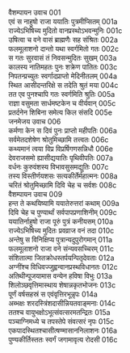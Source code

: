 वैशम्पायन उवाच	001  
एवं स नाहुषो राजा ययातिः पुत्रमीप्सितम्	001a  
राज्येऽभिषिच्य मुदितो वानप्रस्थोऽभवन्मुनिः	001c  
उषित्वा च वने वासं ब्राह्मणैः सह संश्रितः	002a  
फलमूलाशनो दान्तो यथा स्वर्गमितो गतः	002c  
स गतः सुरवासं तं निवसन्मुदितः सुखम्	003a  
कालस्य नातिमहतः पुनः शक्रेण पातितः	003c  
निपतन्प्रच्युतः स्वर्गादप्राप्तो मेदिनीतलम्	004a  
स्थित आसीदन्तरिक्षे स तदेति श्रुतं मया	004c  
तत एव पुनश्चापि गतः स्वर्गमिति श्रुतिः	005a  
राज्ञा वसुमता सार्धमष्टकेन च वीर्यवान्	005c  
प्रतर्दनेन शिबिना समेत्य किल संसदि	005e  
जनमेजय उवाच	006  
कर्मणा केन स दिवं पुनः प्राप्तो महीपतिः	006a  
सर्वमेतदशेषेण श्रोतुमिच्छामि तत्त्वतः	006c  
कथ्यमानं त्वया विप्र विप्रर्षिगणसन्निधौ	006e  
देवराजसमो ह्यासीद्ययातिः पृथिवीपतिः	007a  
वर्धनः कुरुवंशस्य विभावसुसमद्युतिः	007c  
तस्य विस्तीर्णयशसः सत्यकीर्तेर्महात्मनः	008a  
चरितं श्रोतुमिच्छामि दिवि चेह च सर्वशः	008c  
वैशम्पायन उवाच	009  
हन्त ते कथयिष्यामि ययातेरुत्तरां कथाम्	009a  
दिवि चेह च पुण्यार्थां सर्वपापप्रणाशिनीम्	009c  
ययातिर्नाहुषो राजा पूरुं पुत्रं कनीयसम्	010a  
राज्येऽभिषिच्य मुदितः प्रवव्राज वनं तदा	010c  
अन्तेषु स विनिक्षिप्य पुत्रान्यदुपुरोगमान्	011a  
फलमूलाशनो राजा वने संन्यवसच्चिरम्	011c  
संशितात्मा जितक्रोधस्तर्पयन्पितृदेवताः	012a  
अग्नींश्च विधिवज्जुह्वन्वानप्रस्थविधानतः	012c  
अतिथीन्पूजयामास वन्येन हविषा विभुः	013a  
शिलोञ्छवृत्तिमास्थाय शेषान्नकृतभोजनः	013c  
पूर्णं वर्षसहस्रं स एवंवृत्तिरभून्नृपः	014a  
अब्भक्षः शरदस्त्रिंशदासीन्नियतवाङ्मनाः	014c  
ततश्च वायुभक्षोऽभूत्संवत्सरमतन्द्रितः	015a  
पञ्चाग्निमध्ये च तपस्तेपे संवत्सरं नृपः	015c  
एकपादस्थितश्चासीत्षण्मासाननिलाशनः	016a  
पुण्यकीर्तिस्ततः स्वर्गं जगामावृत्य रोदसी	016c  
